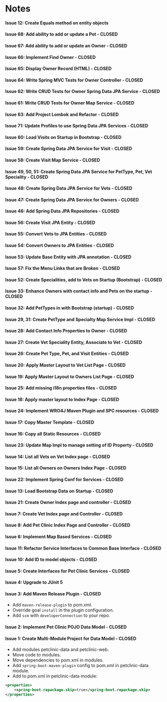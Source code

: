 # Notes

#### Issue 12: Create Equals method on entity objects

#### Issue 68: Add ability to add or update a Pet - CLOSED

#### Issue 67: Add ability to add or update an Owner - CLOSED

#### Issue 66: Implement Find Owner - CLOSED

#### Issue 65: Display Owner Record (HTML) - CLOSED

#### Issue 64: Write Spring MVC Tests for Owner Controller - CLOSED

#### Issue 62: Write CRUD Tests for Owner Spring Data JPA Service - CLOSED

#### Issue 61: Write CRUD Tests for Owner Map Service - CLOSED

#### Issue 63: Add Project Lombok and Refactor - CLOSED

#### Issue 71: Update Profiles to use Spring Data JPA Services - CLOSED

#### Issue 60: Load Visits on Startup in Bootstrap - CLOSED

#### Issue 59: Create Spring Data JPA Service for Visit - CLOSED

#### Issue 58: Create Visit Map Service - CLOSED

#### Issue 49, 50, 51: Create Spring Data JPA Service for PetType, Pet, Vet Speciality - CLOSED

#### Issue 48: Create Spring Data JPA Service for Vets - CLOSED

#### Issue 47: Create Spring Data JPA Service for Owners - CLOSED

#### Issue 46: Add Spring Data JPA Repositories - CLOSED

#### Issue 56: Create Visit JPA Entity - CLOSED

#### Issue 55: Convert Vets to JPA Entities - CLOSED

#### Issue 54: Convert Owners to JPA Entities - CLOSED

#### Issue 53: Update Base Entity with JPA annotation - CLOSED

#### Issue 57: Fix the Menu Links that are Broken - CLOSED

#### Issue 52: Create Specialities, add to Vets on Startup (Bootstrap) - CLOSED

#### Issue 33: Enhance Owners with contact info and Pets on the startup - CLOSED

#### Issue 32: Add PetTypes in with Bootstrap (startup) - CLOSED

#### Issue 29, 31: Create PetType and Specialty Map Service Impl - CLOSED

#### Issue 28: Add Contact Info Properties to Owner - CLOSED

#### Issue 27: Create Vet Speciality Entity, Associate to Vet - CLOSED

#### Issue 26: Create Pet Type, Pet, and Visit Entities - CLOSED

#### Issue 20: Apply Master Layout to Vet List Page - CLOSED

#### Issue 19: Apply Master Layout to Owners List Page - CLOSED

#### Issue 25: Add missing i18n properties files - CLOSED

#### Issue 18: Apply master layout to Index Page - CLOSED

#### Issue 24: Implement WRO4J Maven Plugin and SPC resources - CLOSED

#### Issue 17: Copy Master Template - CLOSED

#### Issue 16: Copy all Static Resources - CLOSED

#### Issue 23: Update Map Impl to manage setting of ID Property - CLOSED

#### Issue 14: List all Vets on Vet Index page - CLOSED
 
#### Issue 15: List all Owners on Owners Index Page - CLOSED 

#### Issue 22: Implement Spring Conf for Services - CLOSED

#### Issue 13: Load Bootstrap Data on Startup - CLOSED

#### Issue 21: Create Owner Index page and controller - CLOSED

#### Issue 7: Create Vet Index page and Controller - CLOSED

#### Issue 8: Add Pet Clinic Index Page and Controller - CLOSED

#### Issue 6: Implement Map Based Services - CLOSED

#### Issue 11: Refactor Service Interfaces to Common Base Interface - CLOSED

#### Issue 10: Add ID to model objects - CLOSED

#### Issue 5: Create Interfaces for Pet Clinic Services - CLOSED

#### Issue 4: Upgrade to JUnit 5

#### Issue 3: Add Maven Release Plugin - CLOSED
* Add `maven-release-plugin` to pom.xml.
* Override goal `install` in the plugin configuration.
* Add `scm` with `developerConnection` to your repo.

#### Issue 2: Implement Pet Clinic POJO Data Model - CLOSED

#### Issue 1: Create Multi-Module Project for Data Model - CLOSED
* Add modules petclinic-data and petclinic-web.
* Move code to modules.
* Move dependencies to pom.xml in modules.
* Add `spring-boot-maven-plugin` config to pom.xml in petclinic-data module.
* Add to pom.xml in petclinic-data module:
```xml
<properties>
    <spring-boot.repackage.skip>true</spring-boot.repackage.skip>
</properties>
```
